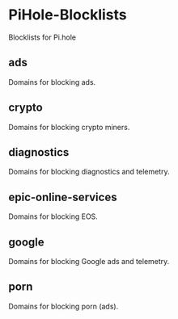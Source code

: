 # PiHole-Blocklists
Blocklists for Pi.hole

## ads

Domains for blocking ads.

## crypto

Domains for blocking crypto miners.

## diagnostics

Domains for blocking diagnostics and telemetry.

## epic-online-services

Domains for blocking EOS.

## google

Domains for blocking Google ads and telemetry.

## porn

Domains for blocking porn (ads).
